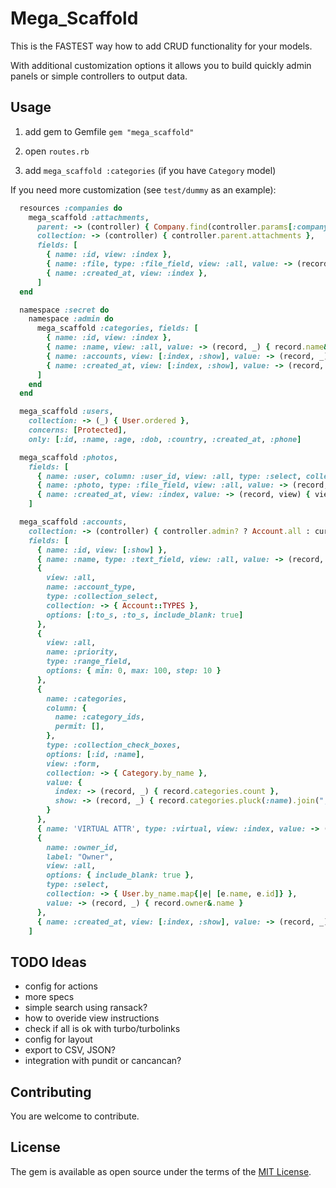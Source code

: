 # Mega_Scaffold

This is the FASTEST way how to add CRUD functionality for your models.

With additional customization options it allows you to build quickly admin panels or simple controllers to output data.

## Usage

1) add gem to Gemfile `gem "mega_scaffold"`

2) open `routes.rb`

3) add `mega_scaffold :categories` (if you have `Category` model)


If you need more customization (see `test/dummy` as an example):

```ruby
  resources :companies do
    mega_scaffold :attachments,
      parent: -> (controller) { Company.find(controller.params[:company_id]) },
      collection: -> (controller) { controller.parent.attachments },
      fields: [
        { name: :id, view: :index },
        { name: :file, type: :file_field, view: :all, value: -> (record, view) { view.link_to 'Download', record.file.url } },
        { name: :created_at, view: :index },
      ]
  end

  namespace :secret do
    namespace :admin do
      mega_scaffold :categories, fields: [
        { name: :id, view: :index },
        { name: :name, view: :all, value: -> (record, _) { record.name&.upcase } },
        { name: :accounts, view: [:index, :show], value: -> (record, _) { record.accounts.count } },
        { name: :created_at, view: [:index, :show], value: -> (record, _) { I18n.l record.created_at, format: :short } },
      ]
    end
  end

  mega_scaffold :users,
    collection: -> (_) { User.ordered },
    concerns: [Protected],
    only: [:id, :name, :age, :dob, :country, :created_at, :phone]

  mega_scaffold :photos,
    fields: [
      { name: :user, column: :user_id, view: :all, type: :select, collection: -> { User.by_name.map{|e| [e.name, e.id]} }, value: -> (record, view) { view.link_to_if record.user, record.user&.name, record.user } },
      { name: :photo, type: :file_field, view: :all, value: -> (record, view) { view.image_tag record.photo.url, style: 'width: 200px' } },
      { name: :created_at, view: :index, value: -> (record, view) { view.l record.created_at, format: :long } },
    ]

  mega_scaffold :accounts, 
    collection: -> (controller) { controller.admin? ? Account.all : current_user.accounts },
    fields: [
      { name: :id, view: [:show] },
      { name: :name, type: :text_field, view: :all, value: -> (record, view) { view.link_to record.name.to_s.upcase, record } },
      {
        view: :all,
        name: :account_type,
        type: :collection_select,
        collection: -> { Account::TYPES },
        options: [:to_s, :to_s, include_blank: true]
      },
      {
        view: :all,
        name: :priority,
        type: :range_field,
        options: { min: 0, max: 100, step: 10 }
      },
      { 
        name: :categories,
        column: {
          name: :category_ids,
          permit: [],
        },
        type: :collection_check_boxes,
        options: [:id, :name],
        view: :form,
        collection: -> { Category.by_name },
        value: {
          index: -> (record, _) { record.categories.count },
          show: -> (record, _) { record.categories.pluck(:name).join(", ") }
        }
      },
      { name: 'VIRTUAL ATTR', type: :virtual, view: :index, value: -> (record, view) { "ID: #{record.id}" } },
      {
        name: :owner_id,
        label: "Owner",
        view: :all,
        options: { include_blank: true },
        type: :select,
        collection: -> { User.by_name.map{|e| [e.name, e.id]} },
        value: -> (record, _) { record.owner&.name }
      },
      { name: :created_at, view: [:index, :show], value: -> (record, _) { I18n.l(record.created_at, format: :long) } },
    ]
```

## TODO Ideas

- config for actions
- more specs
- simple search using ransack?
- how to overide view instructions
- check if all is ok with turbo/turbolinks
- config for layout
- export to CSV, JSON?
- integration with pundit or cancancan?

## Contributing

You are welcome to contribute.

## License
The gem is available as open source under the terms of the [MIT License](https://opensource.org/licenses/MIT).
